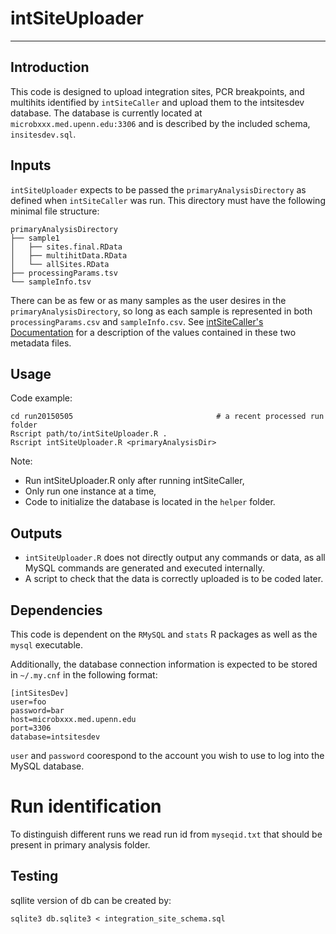 # intSiteUploader

***


## Introduction
This code is designed to upload integration sites, PCR breakpoints, and multihits identified by `intSiteCaller` and upload them to the intsitesdev database.  The database is currently located at `microbxxx.med.upenn.edu:3306` and is described by the included schema, `insitesdev.sql`.


## Inputs

`intSiteUploader` expects to be passed the `primaryAnalysisDirectory` as defined when `intSiteCaller` was run.  This directory must have the following minimal file structure:

```
primaryAnalysisDirectory
├── sample1
│   ├── sites.final.RData
│   ├── multihitData.RData
│   └── allSites.RData
├── processingParams.tsv
└── sampleInfo.tsv
```

There can be as few or as many samples as the user desires in the `primaryAnalysisDirectory`, so long as each sample is represented in both `processingParams.csv` and `sampleInfo.csv`.  See [intSiteCaller's Documentation](http://www.github.com/esherm/intSiteCaller) for a description of the values contained in these two metadata files. 

## Usage
Code example:
```
cd run20150505                                # a recent processed run folder
Rscript path/to/intSiteUploader.R .
Rscript intSiteUploader.R <primaryAnalysisDir>
```

Note:
* Run intSiteUploader.R only after running intSiteCaller,
* Only run one instance at a time,
* Code to initialize the database is located in the `helper` folder.

## Outputs

* `intSiteUploader.R` does not directly output any commands or data, as all MySQL commands are generated and executed internally.
* A script to check that the data is correctly uploaded is to be coded later.

## Dependencies

This code is dependent on the `RMySQL` and `stats` R packages as well as the `mysql` executable.

Additionally, the database connection information is expected to be stored in `~/.my.cnf` in the following format:

```
[intSitesDev]
user=foo
password=bar
host=microbxxx.med.upenn.edu
port=3306
database=intsitesdev
```

`user` and `password` coorespond to the account you wish to use to log into the MySQL database.

# Run identification

To distinguish different runs we read
run id from `myseqid.txt` that should be present in primary analysis folder.



## Testing 

sqllite version of db can be created by:

```
sqlite3 db.sqlite3 < integration_site_schema.sql
```
